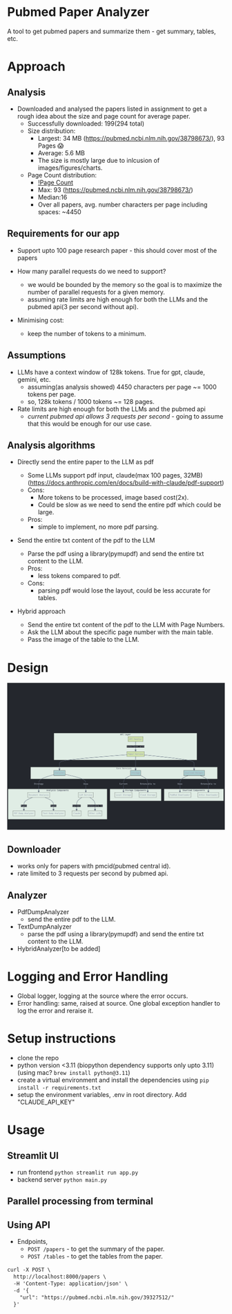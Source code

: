 
# Pubmed Paper Analyzer
A tool to get pubmed papers and summarize them - get summary, tables, etc.

# Approach

## Analysis
- Downloaded and analysed the papers listed in assignment to get a rough idea about the size and page count for average paper.
    - Successfully downloaded: 199(294 total)
    - Size distribution:
        - Largest: 34 MB (https://pubmed.ncbi.nlm.nih.gov/38798673/), 93 Pages 😱
        - Average: 5.6 MB
        - The size is mostly large due to inlcusion of images/figures/charts.
    - Page Count distribution:
        - [!Page Count](./page_distribution.png)
        - Max: 93 (https://pubmed.ncbi.nlm.nih.gov/38798673/)
        - Median:16 
        - Over all papers, avg. number characters per page including spaces: ~4450    

## Requirements for our app
- Support upto 100 page research paper  - this should cover most of the papers 
- How many parallel requests do we need to support?
    - we would be bounded by the memory so the goal is to maximize the number of parallel requests for a given memory.
    - assuming rate limits are high enough for both the LLMs and the pubmed api(3 per second without api). 

- Minimising cost:
    - keep the number of tokens to a minimum.


## Assumptions
- LLMs have a context window of 128k tokens. True for gpt, claude, gemini, etc.
    - assuming(as analysis showed) 4450 characters per page ~= 1000 tokens per page.
    - so, 128k tokens / 1000 tokens ~= 128 pages.
- Rate limits are high enough for both the LLMs and the pubmed api
    - *current pubmed api allows 3 requests per second* - going to assume that this would be enough for our use case.

## Analysis algorithms
- Directly send the entire paper to the LLM as pdf
    -  Some LLMs support pdf input, claude(max 100 pages, 32MB)(https://docs.anthropic.com/en/docs/build-with-claude/pdf-support)  
    -  Cons:
        - More tokens to be processed, image based cost(2x).
        - Could be slow as we need to send the entire pdf which could be large.
    -  Pros:
        - simple to implement, no more pdf parsing.

- Send the entire txt content of the pdf to the LLM
    - Parse the pdf using a library(pymupdf) and send the entire txt content to the LLM.
    -  Pros:
        - less tokens compared to pdf.
    -  Cons:
        - parsing pdf would lose the layout, could be less accurate for tables.

- Hybrid approach
    - Send the entire txt content of the pdf to the LLM with Page Numbers.
    - Ask the LLM about the specific page number with the main table.
    - Pass the image of the table to the LLM.


# Design
![Design](./design.png)

## Downloader
- works only for papers with pmcid(pubmed central id). 
- rate limited to 3 requests per second by pubmed api.

## Analyzer
- PdfDumpAnalyzer
    - send the entire pdf to the LLM.
- TextDumpAnalyzer
    - parse the pdf using a library(pymupdf) and send the entire txt content to the LLM.
- HybridAnalyzer[to be added] 

# Logging and Error Handling
- Global logger, logging at the source where the error occurs.
- Error handling: same, raised at source. One global exception handler to log the error and reraise it.

# Setup instructions
- clone the repo
- python version <3.11 (biopython dependency supports only upto 3.11)(using mac? `brew install python@3.11`)
- create a virtual environment and install the dependencies using `pip install -r requirements.txt`
- setup the environment variables, .env in root directory. Add "CLAUDE_API_KEY"

# Usage
## Streamlit UI
- run frontend `python streamlit run app.py`
- backend server `python main.py`

## Parallel processing from terminal


## Using API
- Endpoints, 
    - `POST /papers` - to get the summary of the paper.
    - `POST /tables` - to get the tables from the paper.
```
curl -X POST \
  http://localhost:8000/papers \
  -H 'Content-Type: application/json' \
  -d '{
    "url": "https://pubmed.ncbi.nlm.nih.gov/39327512/"
  }'
```










